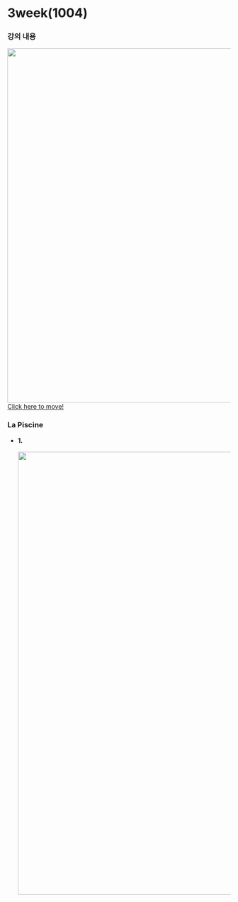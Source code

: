 # 3week(1004)

### 강의 내용
<a href="https://velog.io/@davin0706/Ecole-%EC%BA%A1%EC%8A%A4%ED%86%A4-%EB%94%94%EC%9E%90%EC%9D%B8-3%EC%A3%BC%EC%B0%A8" target="_blank">
<img src="https://github.com/user-attachments/assets/2cd9977d-04ae-469c-8bf7-3593516e05b2" width="800"><br>
Click here to move!</a>

### La Piscine
<ul>
  <li>
    <b>1. </b><br><br>
    <img src="" width="1000"><br><br>
    
    
  </li>
</ul>

